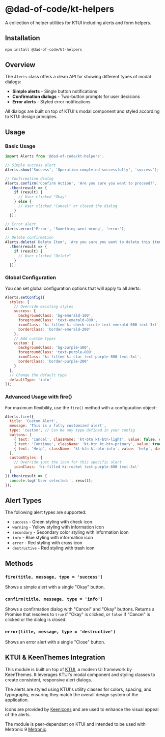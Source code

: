 # @dad-of-code/kt-helpers

A collection of helper utilities for KTUI including alerts and form helpers.

## Installation

```bash
npm install @dad-of-code/kt-helpers
```

## Overview

The `Alerts` class offers a clean API for showing different types of modal dialogs:

- **Simple alerts** - Single button notifications
- **Confirmation dialogs** - Two-button prompts for user decisions
- **Error alerts** - Styled error notifications

All dialogs are built on top of KTUI's modal component and styled according to KTUI design principles.

## Usage

### Basic Usage

```javascript
import Alerts from '@dad-of-code/kt-helpers';

// Simple success alert
Alerts.show('Success', 'Operation completed successfully', 'success');

// Confirmation dialog
Alerts.confirm('Confirm Action', 'Are you sure you want to proceed?', 'warning')
  .then(result => {
    if (result) {
      // User clicked "Okay"
    } else {
      // User clicked "Cancel" or closed the dialog
    }
  });

// Error alert
Alerts.error('Error', 'Something went wrong', 'error');

// Delete confirmation
Alerts.delete('Delete Item', 'Are you sure you want to delete this item?')
  .then(result => {
    if (result) {
      // User clicked "Delete"
    }
  });
```

### Global Configuration

You can set global configuration options that will apply to all alerts:

```javascript
Alerts.setConfig({
  styles: {
    // Override existing styles
    success: {
      backgroundClass: 'bg-emerald-100',
      foregroundClass: 'text-emerald-800',
      iconClass: 'ki-filled ki-check-circle text-emerald-600 text-3xl',
      borderClass: 'border-emerald-200'
    },
    // Add custom types
    custom: {
      backgroundClass: 'bg-purple-100',
      foregroundClass: 'text-purple-800',
      iconClass: 'ki-filled ki-star text-purple-600 text-3xl',
      borderClass: 'border-purple-200'
    }
  },
  // Change the default type
  defaultType: 'info'
});
```

### Advanced Usage with fire()

For maximum flexibility, use the `fire()` method with a configuration object:

```javascript
Alerts.fire({
  title: 'Custom Alert',
  message: 'This is a fully customized alert',
  type: 'custom', // Can be any type defined in your config
  buttons: [
    { text: 'Cancel', className: 'kt-btn kt-btn-light', value: false, dismiss: true },
    { text: 'Continue', className: 'kt-btn kt-btn-primary', value: true, dismiss: true },
    { text: 'Help', className: 'kt-btn kt-btn-info', value: 'help', dismiss: false }
  ],
  customStyles: {
    // Override just the icon for this specific alert
    iconClass: 'ki-filled ki-rocket text-purple-600 text-3xl'
  }
}).then(result => {
  console.log('User selected:', result);
});
```

## Alert Types

The following alert types are supported:

- `success` - Green styling with check icon
- `warning` - Yellow styling with information icon
- `secondary` - Secondary color styling with information icon
- `info` - Blue styling with information icon
- `error` - Red styling with cross icon
- `destructive` - Red styling with trash icon

## Methods

### `fire(title, message, type = 'success')`

Shows a simple alert with a single "Okay" button.

### `confirm(title, message, type = 'info')`

Shows a confirmation dialog with "Cancel" and "Okay" buttons. Returns a Promise that resolves to `true` if "Okay" is clicked, or `false` if "Cancel" is clicked or the dialog is closed.

### `error(title, message, type = 'destructive')`

Shows an error alert with a single "Close" button.


## KTUI & KeenThemes Integration

This module is built on top of [KTUI](https://github.com/keenthemes/ktui), a modern UI framework by KeenThemes. It leverages KTUI's modal component and styling classes to create consistent, responsive alert dialogs.

The alerts are styled using KTUI's utility classes for colors, spacing, and typography, ensuring they match the overall design system of the application.

Icons are provided by [KeenIcons](https://keenthemes.com/keenicons) and are used to enhance the visual appeal of the alerts.

The module is peer-dependant on KTUI and intended to be used with Metronic 9 [Metronic](https://keenthemes.com/metronic/).

